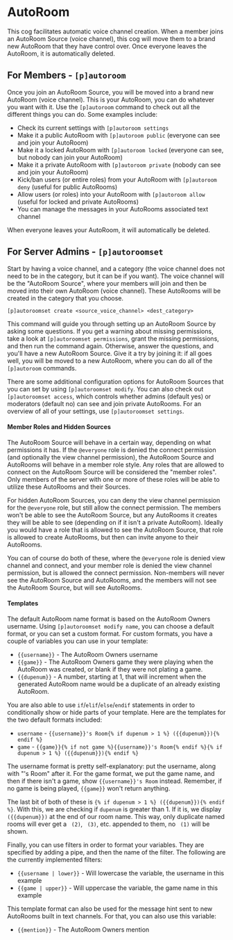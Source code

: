 # AutoRoom

This cog facilitates automatic voice channel creation. When a member joins an AutoRoom Source (voice channel), this cog will move them to a brand new AutoRoom that they have control over. Once everyone leaves the AutoRoom, it is automatically deleted.

## For Members - `[p]autoroom`

Once you join an AutoRoom Source, you will be moved into a brand new AutoRoom (voice channel). This is your AutoRoom, you can do whatever you want with it. Use the `[p]autoroom` command to check out all the different things you can do. Some examples include:

-   Check its current settings with `[p]autoroom settings`
-   Make it a public AutoRoom with `[p]autoroom public` (everyone can see and join your AutoRoom)
-   Make it a locked AutoRoom with `[p]autoroom locked` (everyone can see, but nobody can join your AutoRoom)
-   Make it a private AutoRoom with `[p]autoroom private` (nobody can see and join your AutoRoom)
-   Kick/ban users (or entire roles) from your AutoRoom with `[p]autoroom deny` (useful for public AutoRooms)
-   Allow users (or roles) into your AutoRoom with `[p]autoroom allow` (useful for locked and private AutoRooms)
-   You can manage the messages in your AutoRooms associated text channel

When everyone leaves your AutoRoom, it will automatically be deleted.

## For Server Admins - `[p]autoroomset`

Start by having a voice channel, and a category (the voice channel does not need to be in the category, but it can be if you want). The voice channel will be the "AutoRoom Source", where your members will join and then be moved into their own AutoRoom (voice channel). These AutoRooms will be created in the category that you choose.

```
[p]autoroomset create <source_voice_channel> <dest_category>
```

This command will guide you through setting up an AutoRoom Source by asking some questions. If you get a warning about missing permissions, take a look at `[p]autoroomset permissions`, grant the missing permissions, and then run the command again. Otherwise, answer the questions, and you'll have a new AutoRoom Source. Give it a try by joining it: if all goes well, you will be moved to a new AutoRoom, where you can do all of the `[p]autoroom` commands.

There are some additional configuration options for AutoRoom Sources that you can set by using `[p]autoroomset modify`. You can also check out `[p]autoroomset access`, which controls whether admins (default yes) or moderators (default no) can see and join private AutoRooms. For an overview of all of your settings, use `[p]autoroomset settings`.

#### Member Roles and Hidden Sources

The AutoRoom Source will behave in a certain way, depending on what permissions it has. If the `@everyone` role is denied the connect permission (and optionally the view channel permission), the AutoRoom Source and AutoRooms will behave in a member role style. Any roles that are allowed to connect on the AutoRoom Source will be considered the "member roles". Only members of the server with one or more of these roles will be able to utilize these AutoRooms and their Sources.

For hidden AutoRoom Sources, you can deny the view channel permission for the `@everyone` role, but still allow the connect permission. The members won't be able to see the AutoRoom Source, but any AutoRooms it creates they will be able to see (depending on if it isn't a private AutoRoom). Ideally you would have a role that is allowed to see the AutoRoom Source, that role is allowed to create AutoRooms, but then can invite anyone to their AutoRooms.

You can of course do both of these, where the `@everyone` role is denied view channel and connect, and your member role is denied the view channel permission, but is allowed the connect permission. Non-members will never see the AutoRoom Source and AutoRooms, and the members will not see the AutoRoom Source, but will see AutoRooms.

#### Templates

The default AutoRoom name format is based on the AutoRoom Owners username. Using `[p]autoroomset modify name`, you can choose a default format, or you can set a custom format. For custom formats, you have a couple of variables you can use in your template:

-   `{{username}}` - The AutoRoom Owners username
-   `{{game}}` - The AutoRoom Owners game they were playing when the AutoRoom was created, or blank if they were not plating a game.
-   `{{dupenum}}` - A number, starting at 1, that will increment when the generated AutoRoom name would be a duplicate of an already existing AutoRoom.

You are also able to use `if`/`elif`/`else`/`endif` statements in order to conditionally show or hide parts of your template. Here are the templates for the two default formats included:

-   `username` - `{{username}}'s Room{% if dupenum > 1 %} ({{dupenum}}){% endif %}`
-   `game` - `{{game}}{% if not game %}{{username}}'s Room{% endif %}{% if dupenum > 1 %} ({{dupenum}}){% endif %}`

The username format is pretty self-explanatory: put the username, along with "'s Room" after it. For the game format, we put the game name, and then if there isn't a game, show `{{username}}'s Room` instead. Remember, if no game is being played, `{{game}}` won't return anything.

The last bit of both of these is `{% if dupenum > 1 %} ({{dupenum}}){% endif %}`. With this, we are checking if `dupenum` is greater than 1. If it is, we display ` ({{dupenum}})` at the end of our room name. This way, only duplicate named rooms will ever get a ` (2)`, ` (3)`, etc. appended to them, no ` (1)` will be shown.

Finally, you can use filters in order to format your variables. They are specified by adding a pipe, and then the name of the filter. The following are the currently implemented filters:

-   `{{username | lower}}` - Will lowercase the variable, the username in this example
-   `{{game | upper}}` - Will uppercase the variable, the game name in this example

This template format can also be used for the message hint sent to new AutoRooms built in text channels. For that, you can also use this variable:

-   `{{mention}}` - The AutoRoom Owners mention
